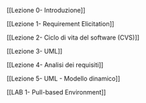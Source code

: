   

[[Lezione 0- Introduzione]]

[[Lezione 1- Requirement Elicitation]]

[[Lezione 2- Ciclo di vita del software (CVS)]]

[[Lezione 3- UML]]

[[Lezione 4- Analisi dei requisiti]]

[[Lezione 5- UML - Modello dinamico]]

[[LAB 1- Pull-based Environment]]